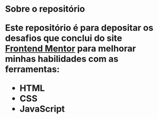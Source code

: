 <h1> Sobre o repositório </hi>

<p>Este repositório é para depositar os desafios que conclui do site <a href="https://www.frontendmentor.io/" target="_blank">Frontend Mentor</a> para melhorar minhas habilidades com as ferramentas:</p>

<ul>
  <li>HTML</li>
  <li>CSS</li>
  <li>JavaScript</li>
</ul>